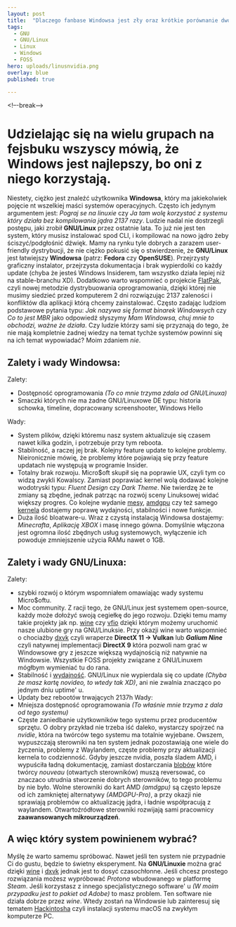 ```yaml
---
layout: post
title:  "Dlaczego fanbase Windowsa jest zły oraz krótkie porównanie dwóch systemów."
tags:
  - GNU
  - GNU/Linux
  - Linux
  - Windows
  - FOSS
hero: uploads/linusnvidia.png
overlay: blue
published: true

---
```

<!–-break-–>
# Udzielając się na wielu grupach na fejsbuku wszyscy mówią, że Windows jest najlepszy, bo oni z niego korzystają.
Niestety, ciężko jest znaleźć użytkownika **Windowsa**, który ma jakiekolwiek pojęcie nt wszelkiej maści systemów operacyjnych.
Często ich jedynym argumentem jest: *Pograj se na linuxie* czy *Ja tam wolę korzystać z systemu który działa bez kompilowania jądra 2137 razy*.
Ludzie nadal nie dostrzegli postępu, jaki zrobił **GNU/Linux** przez ostatnie lata. To już nie jest ten system, który musisz instalować spod
CLI, i kompilować na nowo jądro żeby ściszyć/podgłośnić dźwięk. Mamy na rynku tyle dobrych a zarazem user-friendly dystrybucji, że nie ciężko pokusić
się o stwierdzenie, że **GNU/Linux** jest łatwiejszy **Windowsa** (patrz: **Fedora** czy **OpenSUSE**). Przejrzysty graficzny instalator, przejrzysta
dokumentacja i brak wypierdolki co każdy update (chyba że jesteś Windows Insiderem, tam wszystko działa lepiej niż na stable-branchu XD). Dodatkowo
warto wspomnieć o projekcie [FlatPak](https://flatpak.org), czyli nowej metodzie dystrybuowania oprogramowania, dzięki której nie musimy siedzieć
przed komputerem 2 dni rozwiązując 2137 zaleności i konfliktów dla aplikacji którą chcemy zainstalować.
Często zadając ludziom podstawowe pytania typu: *Jak nazywa się format binarek Windowsych* czy *Co to jest MBR* jako odpowiedź słyszymy
*Mam Windowsa, chuj mnie to obchodzi, ważne że działa*. Czy ludzie którzy sami się przyznają do tego, że nie mają kompletnie żadnej
wiedzy na temat tychże systemów powinni się na ich temat wypowiadać? Moim zdaniem *nie*.

## Zalety i wady Windowsa:
Zalety:
  * Dostępność oprogramowania *(To co mnie trzyma zdala od GNU/Linuxa)*
  * Smaczki których nie ma żadne GNU/Linuxowe DE typu: historia schowka, timeline, dopracowany screenshooter, Windows Hello

Wady:
  * System plików, dzięki któremu nasz system aktualizuje się czasem nawet kilka godzin, i potrzebuje przy tym reboota.
  * Stabilność, a raczej jej brak. Kolejny feature update to kolejne problemy. Nieironicznie mówię, że problemy które
    pojawiają się przy feature updatach nie występują w programie Insider.
  * Totalny brak rozwoju. Micro$oft skupił się na poprawie UX, czyli tym co widzą zwykli Kowalscy. Zamiast poprawiać kernel
    wolą dodawać kolejne wodotryski typu: *Fluent Design* czy *Dark Theme*. Nie twierdzę że te zmiany są zbędne, jednak
    patrząc na rozwój sceny Linuksowej widać większy progres. Co kolejne wydanie [mesy](https://www.mesa3d.org), [amdgpu](https://en.wikipedia.org/wiki/AMDGPU)
    czy też samego [kernela](https://kernel.org/) dostajemy poprawę wydajności, stabilności i nowe funkcje.
  * Duża ilość bloatware-u. Wraz z czystą instalacją Windowsa dostajemy: *Minecrafta*, *Aplikację XBOX* i masę innego gówna. Domyślnie
    włączona jest ogromna ilość zbędnych usług systemowych, wyłączenie ich powoduje zmniejszenie użycia RAMu nawet o 1GB.
  
## Zalety i wady GNU/Linuxa:
Zalety:
  * szybki rozwój o którym wspomniałem omawiając wady systemu Micro$oftu.
  * Moc community. Z racji tego, że GNU/Linux jest systemem open-source, każdy może dołożyć swoją cegiełkę do jego rozwoju. Dzięki temu
    mamy takie projekty jak np. [wine](https://winehq.org) czy [vfio](https://wiki.archlinux.org/index.php/PCI_passthrough_via_OVMF) dzięki
    którym możemy uruchomić nasze ulubione gry na GNU/Linuksie. Przy okazji wine warto wspomnieć o chociażby [dxvk](https://github.com/doitsujin/dxvk)
    czyli wraperze **DirectX 11 -> Vulkan** lub ***Galium Nine*** czyli natywnej implementacji **DirectX 9** która pozwoli nam grać w Windowsowe gry 
    z jeszcze większą wydajnością niż natywnie na Windowsie. Wszystkie FOSS projekty związane z GNU/Linuxem mógłbym wymieniać tu do rana.
  * Stabilność i [wydajność](https://www.phoronix.com/scan.php?page=article&item=2990wx-linux-windows&num=1). GNU/Linux nie wypierdala się co update 
    *(Chyba że masz kartę novideo, to wtedy tak XD)*, ani nie zwalnia znacząco po jednym dniu uptime' u.
  * Updaty bez rebootów trwających 2137h
Wady:
  * Mniejsza dostępność oprogramowania *(To właśnie mnie trzyma z dala od tego systemu)*
  * Częste zaniedbanie użytkowników tego systemu przez producentów sprzętu. O dobry przykład nie trzeba iść daleko,
    wystarczy spojrzeć na *nvidie*, która na twórców tego systemu ma totalnie wyjebane. Owszem, wypuszczają sterowniki na ten system
    jednak pozostawiają one wiele do życzenia, problemy z Waylandem, częste problemy przy aktualizacji kernela to codzienność. Gdyby jeszcze nvidia, poszła
    śladem AMD, i wypuściła ładną dokumentację, zamiast dostarczania [blobów](https://en.wikipedia.org/wiki/Binary_blob) które twórcy *nouveau* (otwartych sterowników)
    muszą reversować, co znaczaco utrudnia stworzenie dobrych sterowników, to tego problemu by nie było. Wolne sterowniki do kart AMD *(amdgpu)* są często
    lepsze od ich zamkniętej alternatywy *(AMDGPU-Pro)*, a przy okazji nie sprawiają problemów co aktualizację jądra, i ładnie współpracują z waylandem.
    Otwartoźródłowe sterowniki rozwijają sami pracownicy **zaawansowanych mikrourządzeń**.

## A więc który system powinienem wybrać?
Myślę że warto samemu spróbować. Nawet jeśli ten system nie przypadnie Ci do gustu, będzie to świetny eksperyment. Na **GNU/Linuxie** można grać dzięki
[wine](https://winehq.com) i [dxvk](https://github.com/doitsujin/dxvk) jednak jest to dosyć czasochłonne. Jeśli chcesz prostego rozwiązania możesz 
wypróbować *Protona* wbudowanego w platformę *Steam*. Jeśli korzystasz z innego specjalistycznego software' u *(W moim przypadku jest to pakiet od Adobe)*
to masz problem. Ten software nie działa dobrze przez *wine*. Wtedy zostań na Windowsie lub zainteresuj się tematem [Hackintosha]("https://hackintosh-polska.pl)
czyli instalacji systemu macOS na zwykłym komputerze PC.